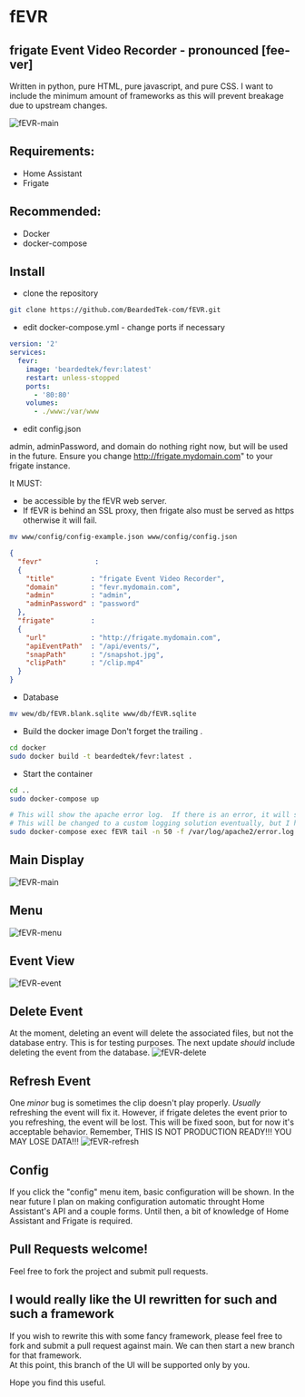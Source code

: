 # fEVR
## frigate Event Video Recorder - pronounced [fee-ver]
Written in python, pure HTML, pure javascript, and pure CSS.
I want to include the minimum amount of frameworks as this will prevent breakage due to upstream changes.

![fEVR-main](https://user-images.githubusercontent.com/93575915/151338205-c1e0f12e-1d8a-4c56-be59-d4b2c5e96bd7.png)


## Requirements:
- Home Assistant
- Frigate
## Recommended:
- Docker
- docker-compose

## Install
- clone the repository
```bash
git clone https://github.com/BeardedTek-com/fEVR.git
```
- edit docker-compose.yml - change ports if necessary
```yml
version: '2'
services:
  fevr:
    image: 'beardedtek/fevr:latest'
    restart: unless-stopped
    ports:
      - '80:80'
    volumes:
      - ./www:/var/www
```
- edit config.json

admin, adminPassword, and domain do nothing right now, but will be used in the future.
Ensure you change http://frigate.mydomain.com" to your frigate instance.

It MUST:
- be accessible by the fEVR web server.
- If fEVR is behind an SSL proxy, then frigate also must be served as https otherwise it will fail.

```bash
mv www/config/config-example.json www/config/config.json
```
```json
{
  "fevr"             :
  {
    "title"         : "frigate Event Video Recorder",
    "domain"        : "fevr.mydomain.com",
    "admin"         : "admin",
    "adminPassword" : "password"
  },
  "frigate"         :
  {
    "url"           : "http://frigate.mydomain.com",
    "apiEventPath"  : "/api/events/",
    "snapPath"      : "/snapshot.jpg",
    "clipPath"      : "/clip.mp4"
  }
}
```
- Database
```sh
mv wew/db/fEVR.blank.sqlite www/db/fEVR.sqlite
```

- Build the docker image
Don't forget the trailing .
```bash
cd docker
sudo docker build -t beardedtek/fevr:latest .
```
- Start the container
```bash
cd ..
sudo docker-compose up

# This will show the apache error log.  If there is an error, it will show up here.
# This will be changed to a custom logging solution eventually, but I haven't written it yet.
sudo docker-compose exec fEVR tail -n 50 -f /var/log/apache2/error.log
```
## Main Display
![fEVR-main](https://user-images.githubusercontent.com/93575915/151338205-c1e0f12e-1d8a-4c56-be59-d4b2c5e96bd7.png)

## Menu
![fEVR-menu](https://user-images.githubusercontent.com/93575915/151338307-2df5f44d-2149-496a-850b-98e5b1c70b87.png)

## Event View
![fEVR-event](https://user-images.githubusercontent.com/93575915/151338353-ae2d7c21-8d6c-4ed8-aa8e-752b3914a9cb.png)

## Delete Event
At the moment, deleting an event will delete the associated files, but not the database entry.  This is for testing purposes.  The next update *should* include deleting the event from the database.
![fEVR-delete](https://user-images.githubusercontent.com/93575915/151338410-230f9512-4b0a-4a90-942c-0ee97d050983.png)

## Refresh Event
One *minor* bug is sometimes the clip doesn't play properly.  *Usually* refreshing the event will fix it.  However, if frigate deletes the event prior to you refreshing, the event will be lost.  This will be fixed soon, but for now it's acceptable behavior.  Remember, THIS IS NOT PRODUCTION READY!!! YOU MAY LOSE DATA!!!
![fEVR-refresh](https://user-images.githubusercontent.com/93575915/151338629-9616b08a-66f6-445f-a277-447009c2e683.png)


## Config
If you click the "config" menu item, basic configuration will be shown.  In the near future I plan on making configuration automatic throught Home Assistant's API and a couple forms.  Until then, a bit of knowledge of Home Assistant and Frigate is required.

## Pull Requests welcome!
Feel free to fork the project and submit pull requests.

## I would really like the UI rewritten for such and such a framework
If you wish to rewrite this with some fancy framework, please feel free to fork and submit a pull request against main.
We can then start a new branch for that framework.  
At this point, this branch of the UI will be supported only by you.

Hope you find this useful.
